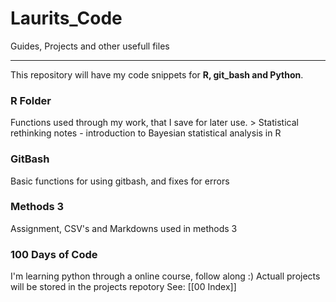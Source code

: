 # Laurits_Code
Guides, Projects and other usefull files
_______________________________________________
This repository will have my code snippets for **R, git_bash and Python**.

### R Folder
Functions used through my work, that I save for later use.
	> Statistical rethinking notes - introduction to Bayesian statistical analysis in R 


### GitBash
Basic functions for using gitbash, and fixes for errors

### Methods 3
Assignment, CSV's and Markdowns used in methods 3

### 100 Days of Code
I'm learning python through a online course, follow along :)
Actuall projects will be stored in the projects repotory
See: [[00 Index]]